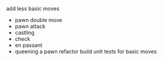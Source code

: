 add less basic moves
 - pawn double move
 - pawn attack
 - castling
 - check
 - en passant
 - queening a pawn
refactor
build unit tests for basic moves
